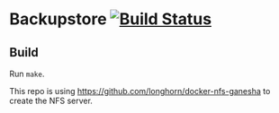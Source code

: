 # Backupstore [![Build Status](https://drone-publish.longhorn.io/api/badges/mantissahz/backupstore/status.svg)](https://drone-publish.longhorn.io/mantissahz/backupstore)
## Build

Run `make`.

This repo is using https://github.com/longhorn/docker-nfs-ganesha to create the NFS server.
